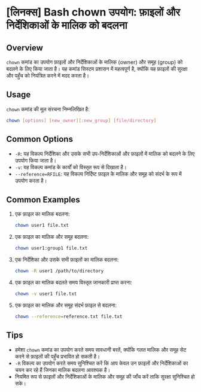 # [लिनक्स] Bash chown उपयोग: फ़ाइलों और निर्देशिकाओं के मालिक को बदलना

## Overview
`chown` कमांड का उपयोग फ़ाइलों और निर्देशिकाओं के मालिक (owner) और समूह (group) को बदलने के लिए किया जाता है। यह कमांड सिस्टम प्रशासन में महत्वपूर्ण है, क्योंकि यह फ़ाइलों की सुरक्षा और पहुँच को नियंत्रित करने में मदद करता है।

## Usage
`chown` कमांड की मूल संरचना निम्नलिखित है:

```bash
chown [options] [new_owner][:new_group] [file/directory]
```

## Common Options
- `-R`: यह विकल्प निर्देशिका और उसके सभी उप-निर्देशिकाओं और फ़ाइलों में मालिक को बदलने के लिए उपयोग किया जाता है।
- `-v`: यह विकल्प कमांड के कार्यों को विस्तृत रूप से दिखाता है।
- `--reference=RFILE`: यह विकल्प निर्दिष्ट फ़ाइल के मालिक और समूह को संदर्भ के रूप में उपयोग करता है।

## Common Examples
1. एक फ़ाइल का मालिक बदलना:
   ```bash
   chown user1 file.txt
   ```

2. एक फ़ाइल का मालिक और समूह बदलना:
   ```bash
   chown user1:group1 file.txt
   ```

3. एक निर्देशिका और उसके सभी फ़ाइलों का मालिक बदलना:
   ```bash
   chown -R user1 /path/to/directory
   ```

4. एक फ़ाइल का मालिक बदलते समय विस्तृत जानकारी प्राप्त करना:
   ```bash
   chown -v user1 file.txt
   ```

5. एक फ़ाइल का मालिक और समूह संदर्भ फ़ाइल से बदलना:
   ```bash
   chown --reference=reference.txt file.txt
   ```

## Tips
- हमेशा `chown` कमांड का उपयोग करते समय सावधानी बरतें, क्योंकि गलत मालिक और समूह सेट करने से फ़ाइलों की पहुँच प्रभावित हो सकती है।
- `-R` विकल्प का उपयोग करते समय सुनिश्चित करें कि आप केवल उन फ़ाइलों और निर्देशिकाओं का चयन कर रहे हैं जिनका मालिक बदलना आवश्यक है।
- नियमित रूप से फ़ाइलों और निर्देशिकाओं के मालिक और समूह की जाँच करें ताकि सुरक्षा सुनिश्चित हो सके।